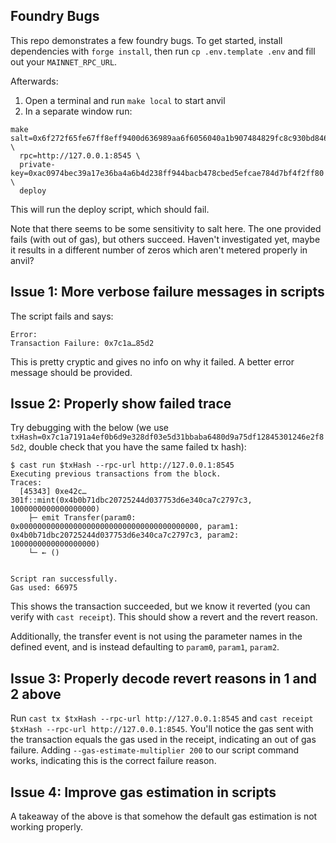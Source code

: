 ## Foundry Bugs

This repo demonstrates a few foundry bugs.
To get started, install dependencies with `forge install`, then run `cp .env.template .env` and fill out your `MAINNET_RPC_URL`.

Afterwards:
1. Open a terminal and run `make local` to start anvil
2. In a separate window run:

```
make salt=0x6f272f65fe67ff8eff9400d636989aa6f6056040a1b907484829fc8c930bd846 \
  rpc=http://127.0.0.1:8545 \
  private-key=0xac0974bec39a17e36ba4a6b4d238ff944bacb478cbed5efcae784d7bf4f2ff80 \
  deploy
```

This will run the deploy script, which should fail.

Note that there seems to be some sensitivity to salt here.
The one provided fails (with out of gas), but others succeed.
Haven't investigated yet, maybe it results in a different number of zeros which aren't metered properly in anvil?

## Issue 1: More verbose failure messages in scripts

The script fails and says:
```
Error:
Transaction Failure: 0x7c1a…85d2
```
This is pretty cryptic and gives no info on why it failed.
A better error message should be provided.

## Issue 2: Properly show failed trace

Try debugging with the below (we use `txHash=0x7c1a7191a4ef0b6d9e328df03e5d31bbaba6480d9a75df12845301246e2f85d2`, double check that you have the same failed tx hash):

```
$ cast run $txHash --rpc-url http://127.0.0.1:8545
Executing previous transactions from the block.
Traces:
  [45343] 0xe42c…301f::mint(0x4b0b71dbc20725244d037753d6e340ca7c2797c3, 1000000000000000000)
    ├─ emit Transfer(param0: 0x0000000000000000000000000000000000000000, param1: 0x4b0b71dbc20725244d037753d6e340ca7c2797c3, param2: 1000000000000000000)
    └─ ← ()


Script ran successfully.
Gas used: 66975
```

This shows the transaction succeeded, but we know it reverted (you can verify with `cast receipt`).
This should show a revert and the revert reason.

Additionally, the transfer event is not using the parameter names in the defined event, and is instead defaulting to `param0`, `param1`, `param2`.

## Issue 3: Properly decode revert reasons in 1 and 2 above

Run `cast tx $txHash --rpc-url http://127.0.0.1:8545` and `cast receipt $txHash --rpc-url http://127.0.0.1:8545`.
You'll notice the gas sent with the transaction equals the gas used in the receipt, indicating an out of gas failure.
Adding `--gas-estimate-multiplier 200` to our script command works, indicating this is the correct failure reason.

## Issue 4: Improve gas estimation in scripts

A takeaway of the above is that somehow the default gas estimation is not working properly.
